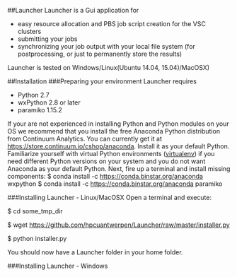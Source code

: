 ##Launcher
Launcher is a Gui application for
 - easy resource allocation and PBS job script creation for the VSC clusters
 - submitting your jobs
 - synchronizing your job output with your local file system (for postprocessing, or just to permanently store the results) 

Launcher is tested on Windows/Linux(Ubuntu 14.04, 15.04)/MacOSX)

##Installation
###Preparing your environment
Launcher requires
 - Python 2.7 
 - wxPython 2.8 or later
 - paramiko 1.15.2

If your are not experienced in installing Python and Python modules on your OS we recommend that you install the free Anaconda Python distribution from Continuum Analytics. You can currently get it at https://store.continuum.io/cshop/anaconda. Install it as your default Python. Familiarize yourself with virtual Python environments ([virtualenv](http://docs.python-guide.org/en/latest/dev/virtualenvs/)) if you need different Python versions on your system and you do not want Anaconda as your default Python. Next, fire up a terminal and install missing components:
$ conda install -c https://conda.binstar.org/anaconda wxpython
$ conda install -c https://conda.binstar.org/anaconda paramiko

###Installing Launcher - Linux/MacOSX
Open a terminal and execute:

$ cd some_tmp_dir

$ wget https://github.com/hpcuantwerpen/Launcher/raw/master/installer.py

$ python installer.py

You should now have a Launcher folder in your home folder. 

###Installing Launcher - Windows

